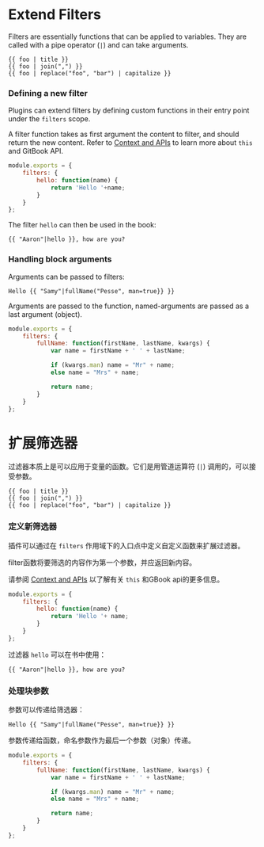 # Extend Filters

Filters are essentially functions that can be applied to variables. They are called with a pipe operator (`|`) and can take arguments.

```
{{ foo | title }}
{{ foo | join(",") }}
{{ foo | replace("foo", "bar") | capitalize }}
```

### Defining a new filter

Plugins can extend filters by defining custom functions in their entry point under the `filters` scope.

A filter function takes as first argument the content to filter, and should return the new content.
Refer to [Context and APIs](./api.md) to learn more about `this` and GitBook API.

```js
module.exports = {
    filters: {
        hello: function(name) {
            return 'Hello '+name;
        }
    }
};
```

The filter `hello` can then be used in the book:

```
{{ "Aaron"|hello }}, how are you?
```

### Handling block arguments

Arguments can be passed to filters:

```
Hello {{ "Samy"|fullName("Pesse", man=true}} }}
```

Arguments are passed to the function, named-arguments are passed as a last argument (object).

```js
module.exports = {
    filters: {
        fullName: function(firstName, lastName, kwargs) {
            var name = firstName + ' ' + lastName;

            if (kwargs.man) name = "Mr" + name;
            else name = "Mrs" + name;

            return name;
        }
    }
};
```

# 扩展筛选器

过滤器本质上是可以应用于变量的函数。它们是用管道运算符 (`|`) 调用的，可以接受参数。


```
{{ foo | title }}
{{ foo | join(",") }}
{{ foo | replace("foo", "bar") | capitalize }}
```


### 定义新筛选器

插件可以通过在 `filters` 作用域下的入口点中定义自定义函数来扩展过滤器。

filter函数将要筛选的内容作为第一个参数，并应返回新内容。

请参阅 [Context and APIs](./api.md) 以了解有关 `this` 和GBook api的更多信息。

```js
module.exports = {
    filters: {
        hello: function(name) {
            return 'Hello '+ name;
        }
    }
};
```

过滤器 `hello` 可以在书中使用：

```
{{ "Aaron"|hello }}, how are you?
```


### 处理块参数

参数可以传递给筛选器：

```
Hello {{ "Samy"|fullName("Pesse", man=true}} }}
```

参数传递给函数，命名参数作为最后一个参数（对象）传递。

```js
module.exports = {
    filters: {
        fullName: function(firstName, lastName, kwargs) {
            var name = firstName + ' ' + lastName;

            if (kwargs.man) name = "Mr" + name;
            else name = "Mrs" + name;

            return name;
        }
    }
};
```